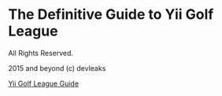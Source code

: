 The Definitive Guide to Yii Golf League
=======================================

All Rights Reserved.

2015 and beyond (c) devleaks

[Yii Golf League Guide](README.md)


